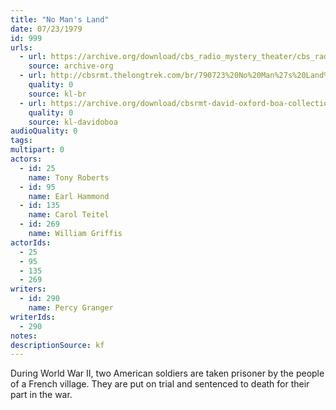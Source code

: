 ```yaml
---
title: "No Man's Land"
date: 07/23/1979
id: 999
urls: 
  - url: https://archive.org/download/cbs_radio_mystery_theater/cbs_radio_mystery_theater-0951-1000.zip/cbs_radio_mystery_theater-0951-1000%2Fcbsrmt_0999_no_mans_land.mp3
    source: archive-org
  - url: http://cbsrmt.thelongtrek.com/br/790723%20No%20Man%27s%20Land%20-%20WBBM.mp3
    quality: 0
    source: kl-br
  - url: https://archive.org/download/cbsrmt-david-oxford-boa-collection/CBSRMT-790723-0999-No-Man's-Land-(128-44)_KFH-{BoA}.mp3
    quality: 0
    source: kl-davidoboa
audioQuality: 0
tags: 
multipart: 0
actors:  
  - id: 25
    name: Tony Roberts  
  - id: 95
    name: Earl Hammond  
  - id: 135
    name: Carol Teitel  
  - id: 269
    name: William Griffis
actorIds:  
  - 25  
  - 95  
  - 135  
  - 269
writers:  
  - id: 290
    name: Percy Granger
writerIds:  
  - 290
notes: 
descriptionSource: kf
---
```

During World War II, two American soldiers are taken prisoner by the people of a French village. They are put on trial and sentenced to death for their part in the war.